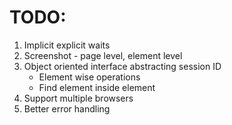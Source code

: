 # TODO:
1. Implicit explicit waits
2. Screenshot - page level, element level
3. Object oriented interface abstracting session ID
    - Element wise operations
    - Find element inside element
4. Support multiple browsers
5. Better error handling
